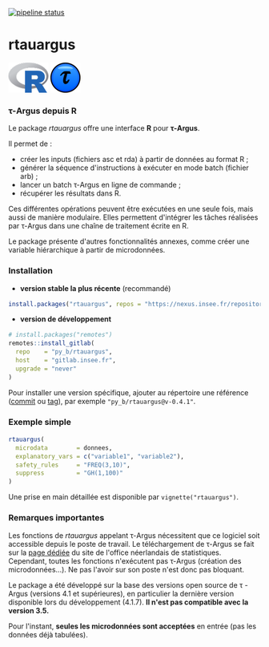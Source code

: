 <!-- badges: start -->
[![pipeline status](https://gitlab.insee.fr/py_b/rtauargus/badges/master/pipeline.svg)](https://gitlab.insee.fr/py_b/rtauargus/-/pipelines)
<!-- badges: end -->

rtauargus
=========

![](vignettes/R_logo_small.png) ![](vignettes/TauBall2_small.png)

### τ-Argus depuis R

Le package *rtauargus* offre une interface **R** pour **τ-Argus**.

Il permet de :

-   créer les inputs (fichiers asc et rda) à partir de données au format R ;
-   générer la séquence d'instructions à exécuter en mode batch (fichier arb) ;
-   lancer un batch τ-Argus en ligne de commande ;
-   récupérer les résultats dans R.

Ces différentes opérations peuvent être exécutées en une seule fois, mais aussi de manière modulaire. Elles permettent d'intégrer les tâches réalisées par τ-Argus dans une chaîne de traitement écrite en R.

Le package présente d'autres fonctionnalités annexes, comme créer une variable hiérarchique à partir de microdonnées.

### Installation

* **version stable la plus récente** (recommandé)
```r
install.packages("rtauargus", repos = "https://nexus.insee.fr/repository/r-public")
```

* **version de développement**
```r
# install.packages("remotes")
remotes::install_gitlab(
  repo    = "py_b/rtauargus",
  host    = "gitlab.insee.fr",
  upgrade = "never"
)
```

Pour installer une version spécifique, ajouter au répertoire une référence
([commit](https://gitlab.insee.fr/py_b/rtauargus/-/commits/master) ou
[tag](https://gitlab.insee.fr/py_b/rtauargus/-/tags)),
par exemple `"py_b/rtauargus@v-0.4.1"`.


### Exemple simple

``` r
rtauargus(
  microdata        = donnees,
  explanatory_vars = c("variable1", "variable2"),
  safety_rules     = "FREQ(3,10)",
  suppress         = "GH(1,100)"
)
```

Une prise en main détaillée est disponible par `vignette("rtauargus")`.

### Remarques importantes

Les fonctions de *rtauargus* appelant τ-Argus nécessitent que ce logiciel soit accessible depuis le poste de travail. Le téléchargement de τ-Argus se fait sur la [page dédiée](http://neon.vb.cbs.nl/casc/tau.htm) du site de l'office néerlandais de statistiques. Cependant, toutes les fonctions n'exécutent pas τ-Argus (création des microdonnées...). Ne pas l'avoir sur son poste n'est donc pas bloquant.

Le package a été développé sur la base des versions open source de τ -Argus (versions 4.1 et supérieures), en particulier la dernière version disponible lors du développement (4.1.7). **Il n'est pas compatible avec la version 3.5.**

Pour l'instant, **seules les microdonnées sont acceptées** en entrée (pas les données déjà tabulées).

